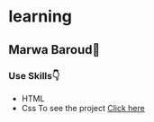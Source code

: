 # learning
## Marwa Baroud:blue_heart:
### Use Skills:point_down:
* HTML
* Css
To see the project [Click here](https://marwabaroud.github.io/learning/)
